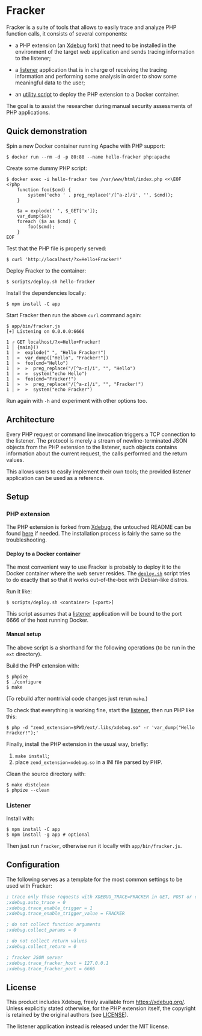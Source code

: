 # Fracker

Fracker is a suite of tools that allows to easily trace and analyze PHP function calls, it consists of several components:

- a PHP extension (an [Xdebug][] fork) that need to be installed in the environment of the target web application and sends tracing information to the listener;

- a [listener](#listener) application that is in charge of receiving the tracing information and performing some analysis in order to show some meaningful data to the user;

- an [utility script](#deploy-to-a-docker-container) to deploy the PHP extension to a Docker container.

The goal is to assist the researcher during manual security assessments of PHP applications.

## Quick demonstration

Spin a new Docker container running Apache with PHP support:

```console
$ docker run --rm -d -p 80:80 --name hello-fracker php:apache
```

Create some dummy PHP script:

```console
$ docker exec -i hello-fracker tee /var/www/html/index.php <<\EOF
<?php
    function foo($cmd) {
        system('echo ' . preg_replace('/[^a-z]/i', '', $cmd));
    }

    $a = explode(' ', $_GET['x']);
    var_dump($a);
    foreach ($a as $cmd) {
        foo($cmd);
    }
EOF
```

Test that the PHP file is properly served:

```console
$ curl 'http://localhost/?x=Hello+Fracker!'
```

Deploy Fracker to the container:

```console
$ scripts/deploy.sh hello-fracker
```

Install the dependencies locally:

```console
$ npm install -C app
```

Start Fracker then run the above `curl` command again:

```console
$ app/bin/fracker.js
[+] Listening on 0.0.0.0:6666

1 ┌ GET localhost/?x=Hello+Fracker!
1 │ {main}()
1 │ »  explode(" ", "Hello Fracker!")
1 │ »  var_dump(["Hello", "Fracker!"])
1 │ »  foo(cmd="Hello")
1 │ »  »  preg_replace("/[^a-z]/i", "", "Hello")
1 │ »  »  system("echo Hello")
1 │ »  foo(cmd="Fracker!")
1 │ »  »  preg_replace("/[^a-z]/i", "", "Fracker!")
1 │ »  »  system("echo Fracker")
```

Run again with `-h` and experiment with other options too.

## Architecture

Every PHP request or command line invocation triggers a TCP connection to the listener. The protocol is merely a stream of newline-terminated JSON objects from the PHP extension to the listener, such objects contains information about the current request, the calls performed and the return values.

This allows users to easily implement their own tools; the provided listener application can be used as a reference.

<!-- TODO document the JSON objects -->

## Setup

### PHP extension

The PHP extension is forked from [Xdebug][], the untouched README can be found [here](ext/README.rst) if needed. The installation process is fairly the same so the troubleshooting.

#### Deploy to a Docker container

The most convenient way to use Fracker is probably to deploy it to the Docker container where the web server resides. The [`deploy.sh`](scripts/deploy.sh) script tries to do exactly that so that it works out-of-the-box with Debian-like distros.

Run it like:

```console
$ scripts/deploy.sh <container> [<port>]
```

This script assumes that a [listener](#listener) application will be bound to the port 6666 of the host running Docker.

#### Manual setup

The above script is a shorthand for the following operations (to be run in the `ext` directory).

Build the PHP extension with:

```console
$ phpize
$ ./configure
$ make
```

(To rebuild after nontrivial code changes just rerun `make`.)

To check that everything is working fine, start the [listener](#listener), then run PHP like this:

```console
$ php -d "zend_extension=$PWD/ext/.libs/xdebug.so" -r 'var_dump("Hello Fracker!");'
```

Finally, install the PHP extension in the usual way, briefly:

1. `make install`;
2. place `zend_extension=xdebug.so` in a INI file parsed by PHP.

Clean the source directory with:

```console
$ make distclean
$ phpize --clean
```

### Listener

Install with:

```console
$ npm install -C app
$ npm install -g app # optional
```

Then just run `fracker`, otherwise run it locally with `app/bin/fracker.js`.

## Configuration

The following serves as a template for the most common settings to be used with Fracker:

```ini
; trace only those requests with XDEBUG_TRACE=FRACKER in GET, POST or cookie
;xdebug.auto_trace = 0
;xdebug.trace_enable_trigger = 1
;xdebug.trace_enable_trigger_value = FRACKER

; do not collect function arguments
;xdebug.collect_params = 0

; do not collect return values
;xdebug.collect_return = 0

; fracker JSON server
;xdebug.trace_fracker_host = 127.0.0.1
;xdebug.trace_fracker_port = 6666
```

## License

This product includes Xdebug, freely available from <https://xdebug.org/>. Unless explicitly stated otherwise, for the PHP extension itself, the copyright is retained by the original authors (see [LICENSE](ext/LICENSE)).

The listener application instead is released under the MIT license.


[Xdebug]: https://github.com/xdebug/xdebug
